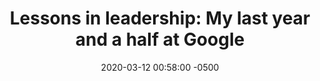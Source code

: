---
layout: post
title:  "Lessons in leadership: My last year and a half at Google"
date:   2020-03-12 00:58:00 -0500
categories: blog Personal
tags: [Personal]
---